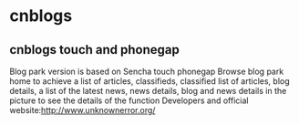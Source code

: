 cnblogs
=======

cnblogs touch and phonegap
------------------------------
Blog park version is based on Sencha touch phonegap
Browse blog park home to achieve a list of articles, classifieds, classified list of articles, blog details, a list of the latest news, news details, blog and news details in the picture to see the details of the function
Developers and official website:<a href="http://www.unknownerror.org/">http://www.unknownerror.org/</a> 
